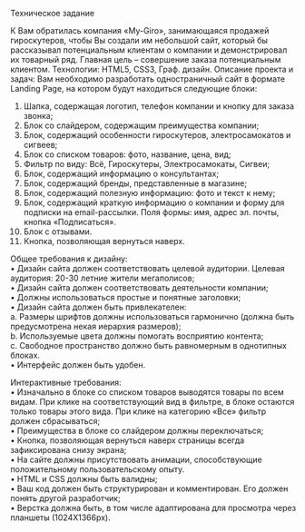 Техническое задание

К Вам обратилась компания «My-Giro», занимающаяся продажей гироскутеров, чтобы Вы создали им небольшой сайт, который бы рассказывал потенциальным клиентам о компании и демонстрировал их товарный ряд. Главная цель – совершение заказа потенциальным клиентом. 
Технологии: HTML5, CSS3, Граф. дизайн.
Описание проекта и задач:
Вам необходимо разработать одностраничный сайт в формате Landing Page, на котором будут находиться следующие блоки:
1. Шапка, содержащая логотип, телефон компании и кнопку для заказа звонка;
2. Блок со слайдером, содержащим преимущества компании;
3. Блок, содержащий особенности гироскутеров, электросамокатов и сигвеев;
4. Блок со списком товаров: фото, название, цена, вид;
5. Фильтр по виду: Всё, Гироскутеры, Электросамокаты, Сигвеи;
6. Блок, содержащий информацию о консультантах;
7. Блок, содержащий бренды, представленные в магазине;
8. Блок, содержащий полезную информацию: фото и текст к нему;
9. Блок, содержащий краткую информацию о компании и форму для подписки на email-рассылки. Поля формы: имя, адрес эл. почты, кнопка «Подписаться».
10. Блок с отзывами.
11. Кнопка, позволяющая вернуться наверх.

Общее требования к дизайну:\
• Дизайн сайта должен соответствовать целевой аудитории. Целевая аудитория: 20-30 летние жители мегаполисов;\
• Дизайн сайта должен соответствовать деятельности компании;\
• Должны использоваться простые и понятные заголовки;\
• Дизайн сайта должен быть привлекателен:\
  a. Размеры шрифтов должны использоваться гармонично (должна быть предусмотрена некая иерархия размеров);\
  b. Используемые цвета должны помогать восприятию контента;\
  с. Свободное пространство должно быть равномерным в однотипных блоках.\
• Интерфейс должен быть удобен.

Интерактивные требования:\
• Изначально в блоке со списком товаров выводятся товары по всем видам. При клике на соответствующий вид в фильтре, в блоке остаются только товары этого вида. При клике на категорию «Все» фильтр должен сбрасываться;\
• Преимущества в блоке со слайдером должны переключаться;\
• Кнопка, позволяющая вернуться наверх страницы всегда зафиксирована снизу экрана;\
• На сайте должны присутствовать анимации, способствующие положительному пользовательскому опыту.\
• HTML и CSS должны быть валидны;\
• Ваш код должен быть структурирован и комментирован. Его должен понять другой разработчик;\
• Верстка должна быть, в том числе адаптирована для просмотра через планшеты (1024X1366px).

